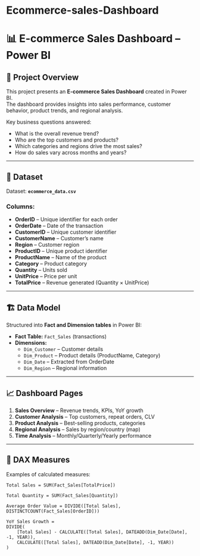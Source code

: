 # Ecommerce-sales-Dashboard
# 📊 E-commerce Sales Dashboard – Power BI  

## 🚀 Project Overview  
This project presents an **E-commerce Sales Dashboard** created in Power BI.  
The dashboard provides insights into sales performance, customer behavior, product trends, and regional analysis.  

Key business questions answered:  
- What is the overall revenue trend?  
- Who are the top customers and products?  
- Which categories and regions drive the most sales?  
- How do sales vary across months and years?  

---

## 📂 Dataset  
Dataset: **`ecommerce_data.csv`**  

### Columns:  
- **OrderID** – Unique identifier for each order  
- **OrderDate** – Date of the transaction  
- **CustomerID** – Unique customer identifier  
- **CustomerName** – Customer’s name  
- **Region** – Customer region  
- **ProductID** – Unique product identifier  
- **ProductName** – Name of the product  
- **Category** – Product category  
- **Quantity** – Units sold  
- **UnitPrice** – Price per unit  
- **TotalPrice** – Revenue generated (Quantity × UnitPrice)  

---

## 🏗 Data Model  
Structured into **Fact and Dimension tables** in Power BI:  

- **Fact Table:** `Fact_Sales` (transactions)  
- **Dimensions:**  
  - `Dim_Customer` – Customer details  
  - `Dim_Product` – Product details (ProductName, Category)  
  - `Dim_Date` – Extracted from OrderDate  
  - `Dim_Region` – Regional information  

---

## 📈 Dashboard Pages  
1. **Sales Overview** – Revenue trends, KPIs, YoY growth  
2. **Customer Analysis** – Top customers, repeat orders, CLV  
3. **Product Analysis** – Best-selling products, categories  
4. **Regional Analysis** – Sales by region/country (map)  
5. **Time Analysis** – Monthly/Quarterly/Yearly performance  

---

## 🔧 DAX Measures  
Examples of calculated measures:  

```DAX
Total Sales = SUM(Fact_Sales[TotalPrice])  

Total Quantity = SUM(Fact_Sales[Quantity])  

Average Order Value = DIVIDE([Total Sales], DISTINCTCOUNT(Fact_Sales[OrderID]))  

YoY Sales Growth = 
DIVIDE(
    [Total Sales] - CALCULATE([Total Sales], DATEADD(Dim_Date[Date], -1, YEAR)),
    CALCULATE([Total Sales], DATEADD(Dim_Date[Date], -1, YEAR))
)
